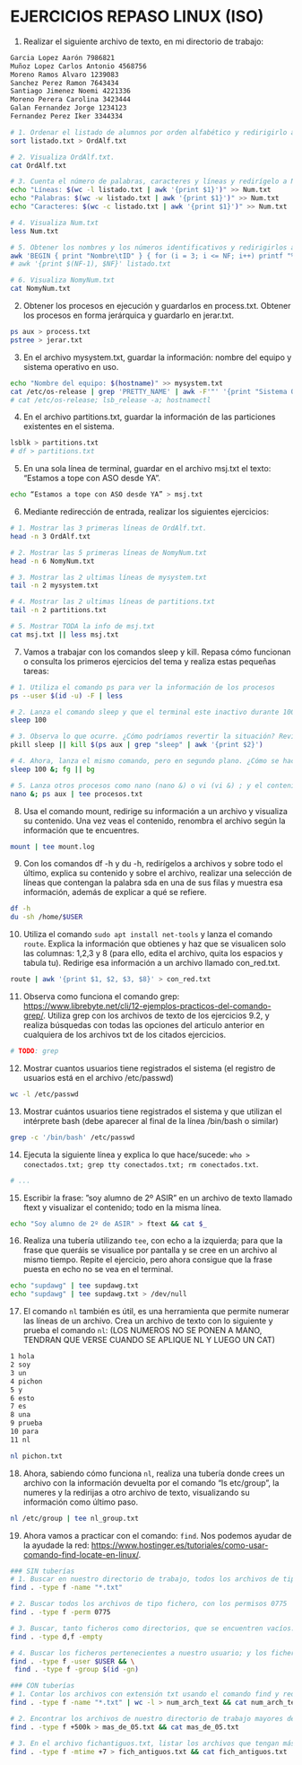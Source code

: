# EJERCICIOS REPASO LINUX (ISO)

1. Realizar el siguiente archivo de texto, en mi directorio de trabajo:

```txt
Garcia Lopez Aarón 7986821
Muñoz Lopez Carlos Antonio 4568756
Moreno Ramos Alvaro 1239083
Sanchez Perez Ramon 7643434
Santiago Jimenez Noemi 4221336
Moreno Perera Carolina 3423444
Galan Fernandez Jorge 1234123
Fernandez Perez Iker 3344334
```
```bash
# 1. Ordenar el listado de alumnos por orden alfabético y redirigirlo a OrdAlf.txt.
sort listado.txt > OrdAlf.txt

# 2. Visualiza OrdAlf.txt.
cat OrdAlf.txt

# 3. Cuenta el número de palabras, caracteres y líneas y redirígelo a Num.txt
echo "Líneas: $(wc -l listado.txt | awk '{print $1}')" >> Num.txt
echo "Palabras: $(wc -w listado.txt | awk '{print $1}')" >> Num.txt
echo "Caracteres: $(wc -c listado.txt | awk '{print $1}')" >> Num.txt

# 4. Visualiza Num.txt
less Num.txt

# 5. Obtener los nombres y los números identificativos y redirigirlos a NomyNum.txt
awk 'BEGIN { print "Nombre\tID" } { for (i = 3; i <= NF; i++) printf "%s ", $i; print "" }' listado.txt >> NomyNum.txt
# awk '{print $(NF-1), $NF}' listado.txt

# 6. Visualiza NomyNum.txt
cat NomyNum.txt
```

2. Obtener los procesos en ejecución y guardarlos en process.txt. Obtener los procesos en forma jerárquica y guardarlo en jerar.txt.

```bash
ps aux > process.txt
pstree > jerar.txt
```

3. En el archivo mysystem.txt, guardar la información: nombre del equipo y sistema operativo en uso.

```bash
echo "Nombre del equipo: $(hostname)" >> mysystem.txt
cat /etc/os-release | grep 'PRETTY_NAME' | awk -F'"' '{print "Sistema Operativo: " $2}' >> mysystem.txt
# cat /etc/os-release; lsb_release -a; hostnamectl
```

4. En el archivo partitions.txt, guardar la información de las particiones existentes en el sistema.

```bash
lsblk > partitions.txt
# df > partitions.txt
```

5. En una sola línea de terminal, guardar en el archivo msj.txt el texto: “Estamos a tope con ASO desde YA”.

```bash
echo “Estamos a tope con ASO desde YA” > msj.txt
```

6. Mediante redirección de entrada, realizar los siguientes ejercicios:

```bash
# 1. Mostrar las 3 primeras líneas de OrdAlf.txt.
head -n 3 OrdAlf.txt

# 2. Mostrar las 5 primeras líneas de NomyNum.txt
head -n 6 NomyNum.txt

# 3. Mostrar las 2 ultimas líneas de mysystem.txt
tail -n 2 mysystem.txt

# 4. Mostrar las 2 ultimas líneas de partitions.txt
tail -n 2 partitions.txt

# 5. Mostrar TODA la info de msj.txt
cat msj.txt || less msj.txt
```
7. Vamos a trabajar con los comandos sleep y kill. Repasa cómo funcionan o consulta los primeros ejercicios del tema y realiza estas pequeñas tareas:

```bash
# 1. Utiliza el comando ps para ver la información de los procesos
ps --user $(id -u) -F | less

# 2. Lanza el comando sleep y que el terminal este inactivo durante 100 segundos
sleep 100

# 3. Observa lo que ocurre. ¿Cómo podríamos revertir la situación? Reviértela
pkill sleep || kill $(ps aux | grep "sleep" | awk '{print $2}')

# 4. Ahora, lanza el mismo comando, pero en segundo plano. ¿Cómo se hace? ¿Que implica?
sleep 100 &; fg || bg

# 5. Lanza otros procesos como nano (nano &) o vi (vi &) ; y el contenido de ps, redirígelo a un archivo llamado procesos.txt y visualiza su contenido
nano &; ps aux | tee procesos.txt
```

8. Usa el comando mount, redirige su información a un archivo y visualiza su contenido. Una vez veas el contenido, renombra el archivo según la información que te encuentres.

```bash
mount | tee mount.log
```

9.  Con los comandos df -h y du -h, redirígelos a archivos y sobre todo el último, explica su contenido y sobre el archivo, realizar una selección de líneas que contengan la palabra sda en una de sus filas y muestra esa información, además de explicar a qué se refiere.

```bash
df -h
du -sh /home/$USER
```

10.  Utiliza el comando `sudo apt install net-tools` y lanza el comando `route`. Explica la información que obtienes y haz que se visualicen solo las columnas: 1,2,3 y 8 (para ello, edita el archivo, quita los espacios y tabula tu). Redirige esa
información a un archivo llamado con_red.txt.

```bash
route | awk '{print $1, $2, $3, $8}' > con_red.txt
```

11.  Observa como funciona el comando grep: https://www.librebyte.net/cli/12-ejemplos-practicos-del-comando-grep/. Utiliza grep con los archivos de texto de los ejercicios 9.2, y realiza búsquedas con todas las opciones del articulo anterior en cualquiera de los archivos txt de los citados ejercicios.

```bash
# TODO: grep
```

12.   Mostrar cuantos usuarios tiene registrados el sistema (el registro de usuarios está en el archivo /etc/passwd)

```bash
wc -l /etc/passwd
```

13.  Mostrar cuántos usuarios tiene registrados el sistema y que utilizan el intérprete bash (debe aparecer al final de la línea /bin/bash o similar)

```bash
grep -c '/bin/bash' /etc/passwd
```
14.  Ejecuta la siguiente línea y explica lo que hace/sucede: `who > conectados.txt; grep tty conectados.txt; rm conectados.txt`.

```bash
# ...
```

15.  Escribir la frase: ”soy alumno de 2º ASIR” en un archivo de texto llamado ftext y visualizar el contenido; todo en la misma línea.

```bash
echo "Soy alumno de 2º de ASIR" > ftext && cat $_
```

16. Realiza una tubería utilizando `tee`, con echo a la izquierda; para que la frase que queráis se visualice por pantalla y se cree en un archivo al mismo tiempo. Repite el ejercicio, pero ahora consigue que la frase puesta en echo no se vea en el terminal.

```bash
echo "supdawg" | tee supdawg.txt
echo "supdawg" | tee supdawg.txt > /dev/null
```

17. El comando `nl` también es útil, es una herramienta que permite numerar las líneas de un archivo. Crea un archivo de texto con lo siguiente y prueba el comando `nl`:
(LOS NUMEROS NO SE PONEN A MANO, TENDRAN QUE VERSE
CUANDO SE APLIQUE NL Y LUEGO UN CAT)
```txt
1 hola
2 soy
3 un
4 pichon
5 y
6 esto
7 es
8 una
9 prueba
10 para
11 nl
```
```bash
nl pichon.txt
```

18.  Ahora, sabiendo cómo funciona `nl`, realiza una tubería donde crees un archivo con la información devuelta por el comando “ls etc/group”, la numeres y la redirijas a otro archivo de texto, visualizando su información como último paso.

```bash
nl /etc/group | tee nl_group.txt
```

19. Ahora vamos a practicar con el comando: `find`. Nos podemos ayudar de la ayudade la red: https://www.hostinger.es/tutoriales/como-usar-comando-find-locate-en-linux/.

```bash
### SIN tuberías
# 1. Buscar en nuestro directorio de trabajo, todos los archivos de tipo fichero (no directorios) con extensión txt
find . -type f -name "*.txt"

# 2. Buscar todos los archivos de tipo fichero, con los permisos 0775
find . -type f -perm 0775

# 3. Buscar, tanto ficheros como directorios, que se encuentren vacíos. (Tal vez no haya ninguno).
find . -type d,f -empty

# 4. Buscar los ficheros pertenecientes a nuestro usuario; y los ficheros pertenecientes a nuestro grupo
find . -type f -user $USER && \
 find . -type f -group $(id -gn)

### CON tuberías
# 1. Contar los archivos con extensión txt usando el comando find y redirigirlo al archivo numarchtext. Visualizar dicho archivo
find . -type f -name "*.txt" | wc -l > num_arch_text && cat num_arch_text

# 2. Encontrar los archivos de nuestro directorio de trabajo mayores de 0,5MB y listarlos en el archivo masde05.txt. Visualizar dicho archivo
find . -type f +500k > mas_de_05.txt && cat mas_de_05.txt

# 3. En el archivo fichantiguos.txt, listar los archivos que tengan más de 30 días desde su última modificación. Visualizar dicho archivo
find . -type f -mtime +7 > fich_antiguos.txt && cat fich_antiguos.txt
```